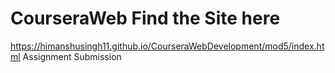 # CourseraWeb Find the Site here 
https://himanshusingh11.github.io/CourseraWebDevelopment/mod5/index.html
Assignment Submission
